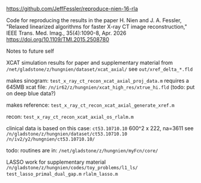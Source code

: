 
https://github.com/JeffFessler/reproduce-nien-16-rla

Code for reproducing the results in the paper
H. Nien and J. A. Fessler,
"Relaxed linearized algorithms for faster X-ray CT image reconstruction,"
IEEE Trans. Med. Imag., 35(4):1090-8, Apr. 2026
https://doi.org/10.1109/TMI.2015.2508780


Notes to future self

XCAT simulation results for paper and supplementary material
from
`/net/gladstone/z/hungnien/dataset/xcat_axial/`
see `out/xref_delta_*.fld`

makes sinogram:
`test_x_ray_ct_recon_xcat_axial_proj_data.m`
requires a 645MB xcat file:
`/n/ir62/z/hungnien/xcat_high_res/xtrue_hi.fld`
(todo: put on deep blue data?)

makes reference:
`test_x_ray_ct_recon_xcat_axial_generate_xref.m`

recon:
`test_x_ray_ct_recon_xcat_axial_os_rlalm.m`

clinical data is based on this case:
`ct53.10710.10` 600^2 x 222, na=3611
see
`/n/gladstone/z/hungnien/dataset/ct53.10710.10`
`/n/iv2/y2/hungnien/ct53.10710.10/`


todo:
routines are in:
`/net/gladstone/z/hungnien/myFcn/core/`

LASSO work for supplementary material
`/n/gladstone/z/hungnien/codes/toy_problems/l1_ls/`
`test_lasso_primal_dual_gap.m`
`rlalm_lasso.m`
